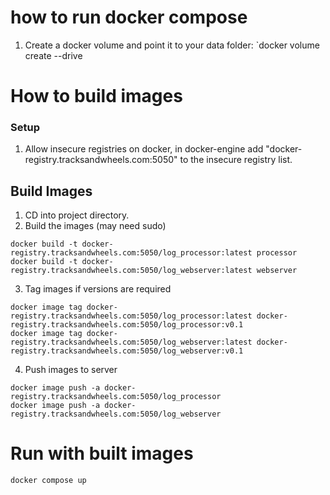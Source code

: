 # how to run docker compose

1. Create a docker volume and point it to your data folder: `docker volume create --drive


# How to build images

### Setup
1. Allow insecure registries on docker, in docker-engine add "docker-registry.tracksandwheels.com:5050" to the insecure registry list.

## Build Images
1. CD into project directory.
2. Build the images (may need sudo)
```
docker build -t docker-registry.tracksandwheels.com:5050/log_processor:latest processor
docker build -t docker-registry.tracksandwheels.com:5050/log_webserver:latest webserver
```
3. Tag images if versions are required
```
docker image tag docker-registry.tracksandwheels.com:5050/log_processor:latest docker-registry.tracksandwheels.com:5050/log_processor:v0.1
docker image tag docker-registry.tracksandwheels.com:5050/log_webserver:latest docker-registry.tracksandwheels.com:5050/log_webserver:v0.1
``` 
4. Push images to server 
```
docker image push -a docker-registry.tracksandwheels.com:5050/log_processor
docker image push -a docker-registry.tracksandwheels.com:5050/log_webserver
```

# Run with built images
`docker compose up`